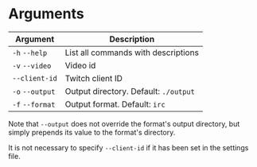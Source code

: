 # Arguments

| Argument        | Description                           |
| --------------- | ------------------------------------- |
| `-h` `--help`   | List all commands with descriptions   |
| `-v` `--video`  | Video id                              |
| `--client-id`   | Twitch client ID                      |
| `-o` `--output` | Output directory. Default: `./output` |
| `-f` `--format` | Output format. Default: `irc`         |

Note that `--output` does not override the format's output directory, but simply prepends its value to the format's directory.

It is not necessary to specify `--client-id` if it has been set in the settings file.
